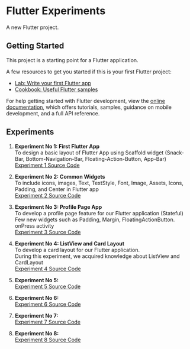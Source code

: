 # Flutter Experiments

A new Flutter project.

## Getting Started

This project is a starting point for a Flutter application.

A few resources to get you started if this is your first Flutter project:

- [Lab: Write your first Flutter app](https://docs.flutter.dev/get-started/codelab)
- [Cookbook: Useful Flutter samples](https://docs.flutter.dev/cookbook)

For help getting started with Flutter development, view the [online documentation](https://docs.flutter.dev/), which offers tutorials, samples, guidance on mobile development, and a full API reference.

## Experiments

1. **Experiment No 1: First Flutter App**  
   To design a basic layout of Flutter App using Scaffold widget (Snack-Bar, Bottom-Navigation-Bar, Floating-Action-Button, App-Bar)  
   [Experiment 1 Source Code](./lib/exp1.dart)

2. **Experiment No 2: Common Widgets**  
   To include icons, images, Text, TextStyle, Font, Image, Assets, Icons, Padding, and Center in Flutter app  
   [Experiment 2 Source Code](./lib/main.dart)

3. **Experiment No 3: Profile Page App**  
   To develop a profile page feature for our Flutter application (Stateful)  
   Few new widgets such as Padding, Margin, FloatingActionButton.  
   onPress activity  
   [Experiment 3 Source Code](./lib/exp3.dart)

4. **Experiment No 4: ListView and Card Layout**  
   To develop a card layout for our Flutter application.  
   During this experiment, we acquired knowledge about ListView and CardLayout  
   [Experiment 4 Source Code](./lib/exp4.dart)
   
5. **Experiment No 5:**  
   [Experiment 5 Source Code](https://github.com/yuvrajrathod123/Flutter_experiments/tree/master/experiment5)
   
6. **Experiment No 6:**  
   [Experiment 6 Source Code](https://github.com/yuvrajrathod123/Flutter_experiments/tree/master/experiment6)
   
7. **Experiment No 7:**  
   [Experiment 7 Source Code](https://github.com/yuvrajrathod123/Flutter_experiments/tree/master/experiment7)
   
8. **Experiment No 8:**  
   [Experiment 8 Source Code](https://github.com/yuvrajrathod123/Flutter_experiments/tree/master/FlutterMap)
   

